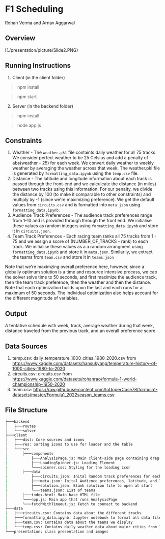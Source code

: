 # F1 Scheduling
Rohan Verma and Arnav Aggarwal

## Overview
!(./presentation/picture/Slide2.PNG)

## Running Instructions
1. Client (in the client folder)
> npm install

> npm start

2. Server (in the backend folder)
>npm install

>node app.js

## Constraints
1. Weather - The `weather.pkl` file containts daily weather for all 75 tracks. We consider perfect weather to be 25 Celsius and add a penalty of -abs(weather - 25) for each week. We convert daily weather to weekly weather by averaging the weather across that week. The weather.pkl file is generated by `formatting_data.ipynb` using the `temp.csv` file.
2. Distance - The latitude and longitude information about each track is passed through the front-end and we calculcate the distance (in miles) between two tracks using this information. For our penalty, we divide the distance by 100 (to make it comparable to other constraints) and multiply by -1 (since we're maximizing preference). We get the default values from `circuits.csv` and is formatted into `meta.json` using `formatting_data.ipynb`.
3. Audience Track Preferences - The audience track preferences range from 1-10 and is provided through through the front end. We initialise these values as random integers using `formatting_data.ipynb` and store it in `circuits.json`.
4. Team Track Preferences - Each racing team ranks all 75 tracks from 1 - 75 and we assign a score of (NUMBER_OF_TRACKS - rank) to each track. We initialise these values as a a random arrangment using `formatting_data.ipynb` and store it in `meta.json`. Similarily, we extract the teams from `team.csv` and store it in `teams.json`

Note that we're maximzing overall preference here, however, since a globally optimum solution is a time and resource intensive process, we cap the solver solve time to 50 seconds, and first maximize the audience track, then the team track preference, then the weather and then the distance. Note that each optimization builds upon the last and each runs for a maximum of 50 seconds. The individual optimization also helps account for the different magnitude of variables.

## Output
A tentative schedule with week, track, average weather during that week, distance traveled from the previous track, and an overall preference score.

## Data Sources
1. temp.csv: daily_temperature_1000_cities_1980_2020.csv from https://www.kaggle.com/datasets/hansukyang/temperature-history-of-1000-cities-1980-to-2020
2. circuits.csv: circuits.csv from https://www.kaggle.com/datasets/rohanrao/formula-1-world-championship-1950-2020
3. team.csv: https://raw.githubusercontent.com/toUpperCase78/formula1-datasets/master/Formula1_2022season_teams.csv

## File Structure
```bash
├───backend
│   ├───routes
│   └───solver
├───client
│   ├───dist: Core sources and icons
│   ├───res: Sorting icons to use for loader and the table
│   └───src
│       ├───components
|           ├───AnalysisPage.js: Main client-side page containing drag-and-drop element for team-track preferences and input boxes for latitude, longitude, and audience preferences for every track and input boxes for the start week and number of races. The page has a submit button that sends the data to the server and loads up the resulting overall solution score all with desired weeks, tracks, weather for that week and track, and distance from the previous track to the next. 
|           ├───LoadingSpinner.js: Loading Element 
|           └───spinner.css: Styling for the loading icon
│       ├───data
|           ├───circuits.json: Inital Random track preferences for each team
|           ├───meta.json: Inital Audience preferences, latitude, and longitude for each track 
|           ├───solution.json: Blank solution file to open at start 
|           └───teams.json: List of teams
│       ├───index.html: Main base HTML file 
│       └───app.js: Main app that runs AnalysisPage
│       └───fetchWithTimeout.js: Fetch to connect to backend
├───data
|   ├───circuits.csv: Contains data about the different tracks
|   ├───formatting_data.ipynb: Jupyter notebook to format all data files 
|   ├───team.csv: Contains data about the teams we display 
|   └───temp.csv: Contains daily weather data about major cities from 1980
└───presentation: class presentation and images
```
